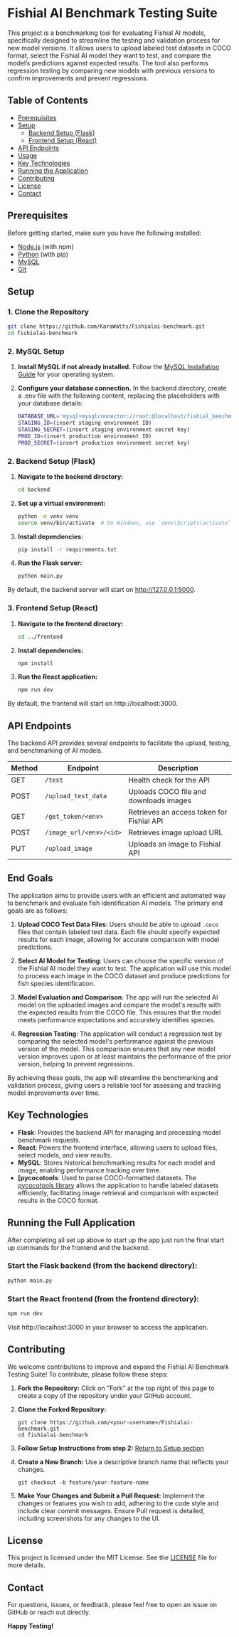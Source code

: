 # Fishial AI Benchmark Testing Suite

This project is a benchmarking tool for evaluating Fishial AI models, specifically designed to streamline the testing and validation process for new model versions. It allows users to upload labeled test datasets in COCO format, select the Fishial AI model they want to test, and compare the model’s predictions against expected results. The tool also performs regression testing by comparing new models with previous versions to confirm improvements and prevent regressions.

## Table of Contents
- [Prerequisites](#prerequisites)
- [Setup](#setup)
  - [Backend Setup (Flask)](#2-backend-setup-flask)
  - [Frontend Setup (React)](#3-frontend-setup-react)
- [API Endpoints](#api-endpoints)
- [Usage](#end-goals)
- [Key Technologies](#key-technologies)
- [Running the Application](#running-the-full-application)
- [Contributing](#contributing)
- [License](#license)
- [Contact](#contact)

## Prerequisites

Before getting started, make sure you have the following installed:

- [Node.js](https://nodejs.org/en/download/) (with npm)
- [Python](https://www.python.org/downloads/) (with pip)
- [MySQL](https://dev.mysql.com/downloads/mysql/)
- [Git](https://git-scm.com/)

## Setup

### 1. Clone the Repository

```bash
git clone https://github.com/KaraWatts/Fishialai-benchmark.git
cd fishialai-benchmark
```

### 2. MySQL Setup
1. **Install MySQL if not already installed.** Follow the [MySQL Installation Guide](https://dev.mysql.com/doc/mysql-installation-excerpt/8.0/en/)
 for your operating system.


2. **Configure your database connection.**
In the backend directory, create a .env file with the following content, replacing the placeholders with your database details:

    ```bash
    DATABASE_URL='mysql+mysqlconnector://root:@localhost/fishial_benchmark_db'
    STAGING_ID=(insert staging environment ID)
    STAGING_SECRET=(insert staging environment secret key)
    PROD_ID=(insert production environment ID)
    PROD_SECRET=(insert production environment secret key)
    ```
### 2. Backend Setup (Flask)
1. **Navigate to the backend directory:**
    ```bash
    cd backend
    ```
2. **Set up a virtual environment:**

    ```bash
    python -m venv venv
    source venv/bin/activate  # On Windows, use `venv\Scripts\activate`
    ```
3. **Install dependencies:**
    ```bash
    pip install -r requirements.txt
    ```
4. **Run the Flask server:**
    ```bash
    python main.py
    ```
By default, the backend server will start on http://127.0.0.1:5000.

### 3. Frontend Setup (React)
1. **Navigate to the frontend directory:**
    ```bash
    cd ../frontend
    ```
2. **Install dependencies:**
    ```bash
    npm install
    ```
3. **Run the React application:**
    ```bash
    npm run dev
    ```
By default, the frontend will start on http://localhost:3000.

## API Endpoints
The backend API provides several endpoints to facilitate the upload, testing, and benchmarking of AI models.

| Method | Endpoint                  | Description                                |
|--------|----------------------------|--------------------------------------------|
| GET    | `/test`                    | Health check for the API                   |
| POST   | `/upload_test_data`        | Uploads COCO file and downloads images     |
| GET    | `/get_token/<env>`         | Retrieves an access token for Fishial API  |
| POST   | `/image_url/<env>/<id>`    | Retrieves image upload URL                 |
| PUT    | `/upload_image`            | Uploads an image to Fishial API            |


## End Goals

The application aims to provide users with an efficient and automated way to benchmark and evaluate fish identification AI models. The primary end goals are as follows:

1. **Upload COCO Test Data Files**: Users should be able to upload `.coco` files that contain labeled test data. Each file should specify expected results for each image, allowing for accurate comparison with model predictions.

2. **Select AI Model for Testing**: Users can choose the specific version of the Fishial AI model they want to test. The application will use this model to process each image in the COCO dataset and produce predictions for fish species identification.

3. **Model Evaluation and Comparison**: The app will run the selected AI model on the uploaded images and compare the model's results with the expected results from the COCO file. This ensures that the model meets performance expectations and accurately identifies species.

4. **Regression Testing**: The application will conduct a regression test by comparing the selected model's performance against the previous version of the model. This comparison ensures that any new model version improves upon or at least maintains the performance of the prior version, helping to prevent regressions.

By achieving these goals, the app will streamline the benchmarking and validation process, giving users a reliable tool for assessing and tracking model improvements over time.

## Key Technologies

- **Flask**: Provides the backend API for managing and processing model benchmark requests.
- **React**: Powers the frontend interface, allowing users to upload files, select models, and view results.
- **MySQL**: Stores historical benchmarking results for each model and image, enabling performance tracking over time.
- **[pycocotools**: Used to parse COCO-formatted datasets. The [pycocotools library](https://github.com/cocodataset/cocoapi/tree/master) allows the application to handle labeled datasets efficiently, facilitating image retrieval and comparison with expected results in the COCO format.


## Running the Full Application

After completing all set up above to start up the app just run the final start up commands for the frontend and the backend.

### Start the Flask backend (from the backend directory):
```bash
python main.py
```
### Start the React frontend (from the frontend directory):
```bash
npm run dev
```
Visit http://localhost:3000 in your browser to access the application. 

## Contributing
We welcome contributions to improve and expand the Fishial AI Benchmark Testing Suite! To contribute, please follow these steps:

1. **Fork the Repository:** Click on "Fork" at the top right of this page to create a copy of the repository under your GitHub account.

2. **Clone the Forked Repository:**
    ```
    git clone https://github.com/<your-username>/Fishialai-benchmark.git
    cd fishialai-benchmark
    ```
3. **Follow Setup Instructions from step 2:** [Return to Setup section](#setup)

4. **Create a New Branch:** Use a descriptive branch name that reflects your changes.
    ```
    git checkout -b feature/your-feature-name
    ```
5. **Make Your Changes and Submit a Pull Request:** Implement the changes or features you wish to add, adhering to the code style and include clear commit messages. Ensure Pull request is detailed, including screenshots for any changes to the UI.

## License
This project is licensed under the MIT License. See the [LICENSE](./LICENSE) file for more details.

## Contact
For questions, issues, or feedback, please feel free to open an issue on GitHub or reach out directly.

**Happy Testing!**